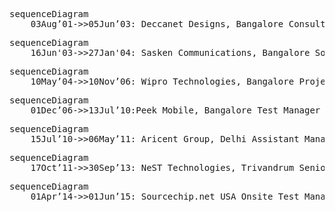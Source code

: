 <pre class="mermaid">
sequenceDiagram
    03Aug’01->>05Jun’03: Deccanet Designs, Bangalore Consultant at Motorola
</pre>

<pre class="mermaid">
sequenceDiagram
    16Jun'03->>27Jan'04: Sasken Communications, Bangalore Software Engineer
</pre>

<pre class="mermaid">
sequenceDiagram
    10May’04->>10Nov’06: Wipro Technologies, Bangalore Project Engineer at Qualcomm/Motorola/IDCC
</pre>

<pre class="mermaid">
sequenceDiagram
    01Dec’06->>13Jul’10:Peek Mobile, Bangalore Test Manager
</pre>

<pre class="mermaid">
sequenceDiagram
    15Jul’10->>06May’11: Aricent Group, Delhi Assistant Manager
</pre>

<pre class="mermaid">
sequenceDiagram
    17Oct’11->>30Sep’13: NeST Technologies, Trivandrum Senior Test Lead Engineer- CBU
</pre>

<pre class="mermaid">
sequenceDiagram
    01Apr’14->>01Jun’15: Sourcechip.net USA Onsite Test Manager at Intel USA
</pre>
